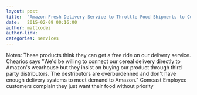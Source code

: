 ```yaml
---
layout: post
title:  "Amazon Fresh Delivery Service to Throttle Food Shipments to Comcast Employees"
date:   2015-02-09 00:16:00
author: mattcodez
author-link:
categories: services
---
```

Notes:
These products think they can get a free ride on our delivery service.
Chearios says "We'd be willing to connect our cereal delivery directly to Amazon's wearhouse but they insist on buying our product through third party distributors. The destributors are overburdenned and don't have enough delivery systems to meet demand to Amazon."
Comcast Employee customers complain they just want their food without priority
